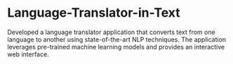 # Language-Translator-in-Text
Developed a language translator application that converts text from one language to another using state-of-the-art NLP techniques. The application leverages pre-trained machine learning models and provides an interactive web interface.
